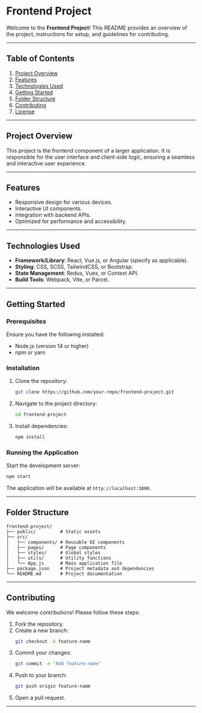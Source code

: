 # Frontend Project

Welcome to the **Frontend Project**! This README provides an overview of the project, instructions for setup, and guidelines for contributing.

---

## Table of Contents
1. [Project Overview](#project-overview)
2. [Features](#features)
3. [Technologies Used](#technologies-used)
4. [Getting Started](#getting-started)
5. [Folder Structure](#folder-structure)
6. [Contributing](#contributing)
7. [License](#license)

---

## Project Overview

This project is the frontend component of a larger application. It is responsible for the user interface and client-side logic, ensuring a seamless and interactive user experience.

---

## Features

- Responsive design for various devices.
- Interactive UI components.
- Integration with backend APIs.
- Optimized for performance and accessibility.

---

## Technologies Used

- **Framework/Library**: React, Vue.js, or Angular (specify as applicable).
- **Styling**: CSS, SCSS, TailwindCSS, or Bootstrap.
- **State Management**: Redux, Vuex, or Context API.
- **Build Tools**: Webpack, Vite, or Parcel.

---

## Getting Started

### Prerequisites

Ensure you have the following installed:
- Node.js (version 14 or higher)
- npm or yarn

### Installation

1. Clone the repository:
    ```bash
    git clone https://github.com/your-repo/frontend-project.git
    ```
2. Navigate to the project directory:
    ```bash
    cd frontend-project
    ```
3. Install dependencies:
    ```bash
    npm install
    ```

### Running the Application

Start the development server:
```bash
npm start
```
The application will be available at `http://localhost:3000`.

---

## Folder Structure

```
frontend-project/
├── public/         # Static assets
├── src/
│   ├── components/ # Reusable UI components
│   ├── pages/      # Page components
│   ├── styles/     # Global styles
│   ├── utils/      # Utility functions
│   └── App.js      # Main application file
├── package.json    # Project metadata and dependencies
└── README.md       # Project documentation
```

---

## Contributing

We welcome contributions! Please follow these steps:
1. Fork the repository.
2. Create a new branch:
    ```bash
    git checkout -b feature-name
    ```
3. Commit your changes:
    ```bash
    git commit -m "Add feature-name"
    ```
4. Push to your branch:
    ```bash
    git push origin feature-name
    ```
5. Open a pull request.

---

